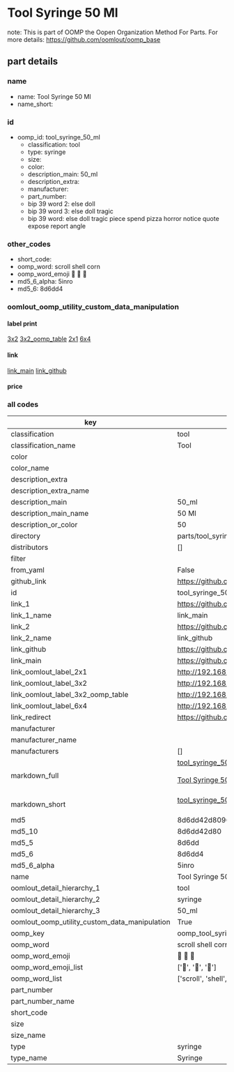 # Tool Syringe 50 Ml  

note: This is part of OOMP the Oopen Organization Method For Parts. For more details: https://github.com/oomlout/oomp_base

##  part details
  







### name
* name: Tool Syringe 50 Ml
* name_short: 
### id
* oomp_id: tool_syringe_50_ml
  * classification: tool
  * type: syringe
  * size: 
  * color: 
  * description_main: 50_ml
  * description_extra: 
  * manufacturer: 
  * part_number: 
  * bip 39 word 2: else doll
  * bip 39 word 3: else doll tragic
  * bip 39 word: else doll tragic piece spend pizza horror notice quote expose report angle

### other_codes
* short_code: 
* oomp_word: scroll shell corn
* oomp_word_emoji :scroll: :shell: :corn:
* md5_6_alpha: 5inro
* md5_6: 8d6dd4






### oomlout_oomp_utility_custom_data_manipulation
#### label print
[3x2](http://192.168.1.245:1112/?label=oomp%205inro)
[3x2_oomp_table](http://192.168.1.108:1112/?label=oomp%205inro)
[2x1](http://192.168.1.242:1112/?label=oomp%205inro)
[6x4](http://192.168.1.55:1112/?label=oomp%205inro)    

#### link

[link_main](https://github.com/oomlout/oomlout_oomp_version_1_messy/tree/main/parts/tool_syringe_50_ml) [link_github](https://github.com/oomlout/oomlout_oomp_version_1_messy/tree/main/parts/tool_syringe_50_ml)                             

#### price







### all codes 
| key | value |  
| --- | --- |  
| classification | tool |  
| classification_name | Tool |  
| color |  |  
| color_name |  |  
| description_extra |  |  
| description_extra_name |  |  
| description_main | 50_ml |  
| description_main_name | 50 Ml |  
| description_or_color | 50 |  
| directory | parts/tool_syringe_50_ml |  
| distributors | [] |  
| filter |  |  
| from_yaml | False |  
| github_link | https://github.com/oomlout/oomlout_oomp_part_src/tree/main/parts/tool_syringe_50_ml |  
| id | tool_syringe_50_ml |  
| link_1 | https://github.com/oomlout/oomlout_oomp_version_1_messy/tree/main/parts/tool_syringe_50_ml |  
| link_1_name | link_main |  
| link_2 | https://github.com/oomlout/oomlout_oomp_version_1_messy/tree/main/parts/tool_syringe_50_ml |  
| link_2_name | link_github |  
| link_github | https://github.com/oomlout/oomlout_oomp_version_1_messy/tree/main/parts/tool_syringe_50_ml |  
| link_main | https://github.com/oomlout/oomlout_oomp_version_1_messy/tree/main/parts/tool_syringe_50_ml |  
| link_oomlout_label_2x1 | http://192.168.1.242:1112/?label=oomp%205inro |  
| link_oomlout_label_3x2 | http://192.168.1.245:1112/?label=oomp%205inro |  
| link_oomlout_label_3x2_oomp_table | http://192.168.1.108:1112/?label=oomp%205inro |  
| link_oomlout_label_6x4 | http://192.168.1.55:1112/?label=oomp%205inro |  
| link_redirect | https://github.com/oomlout/oomlout_oomp_version_1_messy/tree/main/parts/tool_syringe_50_ml |  
| manufacturer |  |  
| manufacturer_name |  |  
| manufacturers | [] |  
| markdown_full | [tool_syringe_50_ml](none)<br>[](none)<br>[Tool Syringe 50 Ml](none)<br><br> |  
| markdown_short | [tool_syringe_50_ml](none)<br><br> |  
| md5 | 8d6dd42d8096edb696e8aa47cdd02a41 |  
| md5_10 | 8d6dd42d80 |  
| md5_5 | 8d6dd |  
| md5_6 | 8d6dd4 |  
| md5_6_alpha | 5inro |  
| name | Tool Syringe 50 Ml |  
| oomlout_detail_hierarchy_1 | tool |  
| oomlout_detail_hierarchy_2 | syringe |  
| oomlout_detail_hierarchy_3 | 50_ml |  
| oomlout_oomp_utility_custom_data_manipulation | True |  
| oomp_key | oomp_tool_syringe_50_ml |  
| oomp_word | scroll shell corn |  
| oomp_word_emoji | :scroll: :shell: :corn: |  
| oomp_word_emoji_list | [':scroll:', ':shell:', ':corn:'] |  
| oomp_word_list | ['scroll', 'shell', 'corn'] |  
| part_number |  |  
| part_number_name |  |  
| short_code |  |  
| size |  |  
| size_name |  |  
| type | syringe |  
| type_name | Syringe |  
